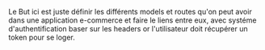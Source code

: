 Le But ici est juste définir les différents models et routes qu'on peut avoir dans une application e-commerce et faire le liens entre eux, avec systéme d'authentification baser sur les headers or l'utilisateur doit récupérer un token pour se loger.
